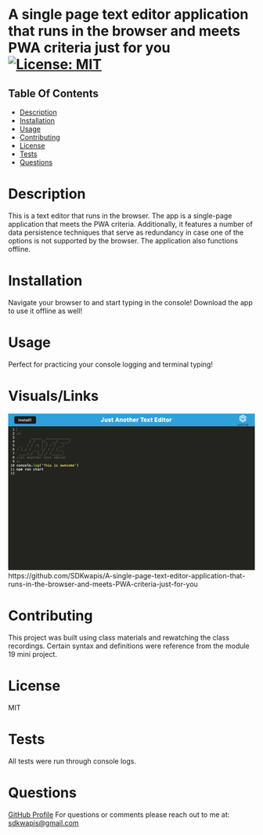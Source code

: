 # A single page text editor application that runs in the browser and meets PWA criteria just for you 	 [![License: MIT](https://img.shields.io/badge/License-MIT-yellow.svg)](https://opensource.org/licenses/MIT) 

## Table Of Contents
- [Description](#description)
- [Installation](#installation)
- [Usage](#usage)
- [Contributing](#contributing)
- [License](#license)
- [Tests](#tests)
- [Questions](#questions)



# Description
This is a text editor that runs in the browser. The app is a single-page application that meets the PWA criteria. Additionally, it features a number of data persistence techniques that serve as redundancy in case one of the options is not supported by the browser. The application also functions offline.

# Installation
Navigate your browser to     and start typing in the console! Download the app to use it offline as well!

# Usage
Perfect for practicing your console logging and terminal typing!

# Visuals/Links
<img src="./client/src/images/jate.png">
https://github.com/SDKwapis/A-single-page-text-editor-application-that-runs-in-the-browser-and-meets-PWA-criteria-just-for-you

# Contributing
This project was built using class materials and rewatching the class recordings. Certain syntax and definitions were reference from the module 19 mini project.

# License
MIT

# Tests
All tests were run through console logs.

# Questions
[GitHub Profile](https://github.com/SDKwapis)
For questions or comments please reach out to me at: sdkwapis@gmail.com